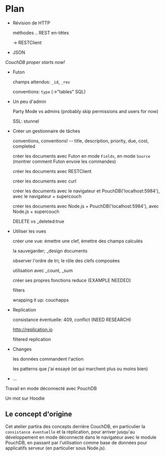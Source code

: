 Plan
====

* Révision de HTTP

  méthodes .. REST
  en-têtes

  -> RESTClient

* JSON

*CouchDB proper starts now!*

* Futon

    champs attendus: `_id`, `_rev`

    conventions: `type` (->"tables" SQL)

* Un peu d'admin

    Party Mode vs admins
    (probably skip permissions and users for now)

    SSL: stunnel

* Créer un gestionnaire de tâches

    conventions, conventions! -- title, description, priority, due, cost, completed

    créer les documents avec Futon en mode `Fields`, en mode `Source` (montrer comment Futon envoie les commandes)

    créer les documents avec RESTClient

    créer les documents avec curl

    créer les documents avec le navigateur et PouchDB('localhost:5984'), avec le navigateur + supercouch

    créer les documents avec Node.js + PouchDB('localhost:5984'), avec Node.js + supercouch

    DELETE vs _deleted:true

* Utiliser les vues

    créer une vue: émettre une clef, émettre des champs calculés

    la sauvegarder; _design documents

    observer l'ordre de tri; le rôle des clefs composées

    utilisation avec _count, _sum

    créer ses propres fonctions reduce (EXAMPLE NEEDED)

    filters

    wrapping it up: couchapps

* Replication

    consistance éventuelle: 409, conflict (NEED RESEARCH)

    http://replication.io

    filtered replication

* Changes

    les données commandent l'action

    les patterns que j'ai essayé (et qui marchent plus ou moins bien)

* ...

Travail en mode déconnecté avec PouchDB

Un mot sur Hoodie

Le concept d'origine
--------------------

Cet atelier partira des concepts derrière CouchDB, en particulier la `consistance éventuelle` et la réplication, pour arriver jusqu'au développement en mode déconnecté dans le navigateur avec le module PouchDB, en passant par l'utilisation comme base de données pour applicatifs serveur (en particulier sous Node.js).
